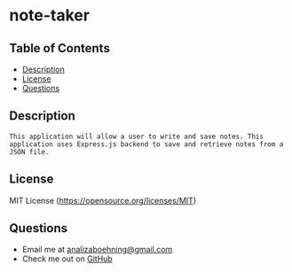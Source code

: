 # note-taker
## Table of Contents
  - [Description](#description)
  - [License](#license)
  - [Questions](#questions)

  ## Description
    This application will allow a user to write and save notes. This application uses Express.js backend to save and retrieve notes from a JSON file. 

  ## License
  MIT License
  (https://opensource.org/licenses/MIT)

  ## Questions
  - Email me at <analizaboehning@gmail.com>
  - Check me out on [GitHub](https://github.com/analizajb)
  
  